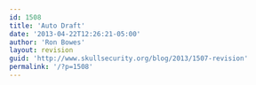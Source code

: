 ```yaml
---
id: 1508
title: 'Auto Draft'
date: '2013-04-22T12:26:21-05:00'
author: 'Ron Bowes'
layout: revision
guid: 'http://www.skullsecurity.org/blog/2013/1507-revision'
permalink: '/?p=1508'
---
```


